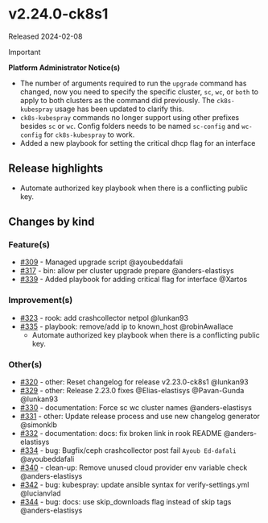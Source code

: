# v2.24.0-ck8s1

Released 2024-02-08
<!-- -->
> [!IMPORTANT]
> **Platform Administrator Notice(s)**
> - The number of arguments required to run the `upgrade` command has changed, now you need to specify the specific cluster, `sc`, `wc`, or `both` to apply to both clusters as the command did previously. The `ck8s-kubespray` usage has been updated to clarify this.
> - `ck8s-kubespray` commands no longer support using other prefixes besides `sc` or `wc`. Config folders needs to be named `sc-config` and `wc-config` for `ck8s-kubespray` to work.
> - Added a new playbook for setting the critical dhcp flag for an interface

## Release highlights

- Automate authorized key playbook when there is a conflicting public key.

## Changes by kind

### Feature(s)

- [#309](https://github.com/elastisys/compliantkubernetes-kubespray/pull/309) - Managed upgrade script @ayoubeddafali
- [#317](https://github.com/elastisys/compliantkubernetes-kubespray/pull/317) - bin: allow per cluster upgrade prepare @anders-elastisys
- [#339](https://github.com/elastisys/compliantkubernetes-kubespray/pull/339) - Added playbook for adding critical flag for interface @Xartos

### Improvement(s)

- [#323](https://github.com/elastisys/compliantkubernetes-kubespray/pull/323) - rook: add crashcollector netpol @lunkan93
- [#335](https://github.com/elastisys/compliantkubernetes-kubespray/pull/335) - playbook: remove/add ip to known_host @robinAwallace
  - Automate authorized key playbook when there is a conflicting public key.

### Other(s)

- [#320](https://github.com/elastisys/compliantkubernetes-kubespray/pull/320) - other: Reset changelog for release v2.23.0-ck8s1 @lunkan93
- [#329](https://github.com/elastisys/compliantkubernetes-kubespray/pull/329) - other: Release 2.23.0 fixes @Elias-elastisys @Pavan-Gunda @lunkan93
- [#330](https://github.com/elastisys/compliantkubernetes-kubespray/pull/330) - documentation: Force sc wc cluster names @anders-elastisys
- [#331](https://github.com/elastisys/compliantkubernetes-kubespray/pull/331) - other: Update release process and use new changelog generator @simonklb
- [#332](https://github.com/elastisys/compliantkubernetes-kubespray/pull/332) - documentation: docs: fix broken link in rook README @anders-elastisys
- [#334](https://github.com/elastisys/compliantkubernetes-kubespray/pull/334) - bug: Bugfix/ceph crashcollector post fail `Ayoub Ed-dafali` @ayoubeddafali
- [#340](https://github.com/elastisys/compliantkubernetes-kubespray/pull/340) - clean-up: Remove unused cloud provider env variable check @anders-elastisys
- [#342](https://github.com/elastisys/compliantkubernetes-kubespray/pull/342) - bug: kubespray: update ansible syntax for verify-settings.yml @lucianvlad
- [#344](https://github.com/elastisys/compliantkubernetes-kubespray/pull/344) - bug: docs: use skip_downloads flag instead of skip tags @anders-elastisys
